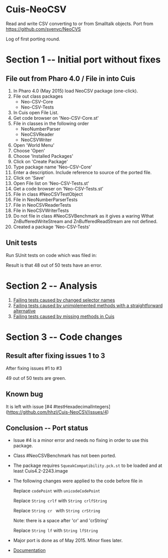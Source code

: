 # Cuis-NeoCSV

Read and write CSV converting to or from Smalltalk objects.  Port from https://github.com/svenvc/NeoCVS

Log of first porting round.


# Section 1 -- Initial port without fixes

## File out from Pharo 4.0  / File in into Cuis

1. In Pharo 4.0 (May 2015) load NeoCSV package (one-click).
2. File out class packages
    - Neo-CSV-Core
    - Neo-CSV-Tests
3. In Cuis open File List.
4. Get code browser on 'Neo-CSV-Core.st'
5. File in classes in the following order
    - NeoNumberParser
    - NeoCSVReader
    - NeoCSVWriter
6. Open 'World Menu'
7. Choose 'Open'
8. Choose 'Installed Packages'
9. Click on 'Create Package'
10. Type package name 'Neo-CSV-Core'
11. Enter a description. Include reference to source of the ported file.
12. Click on 'Save'
13. Open File list on 'Neo-CSV-Tests.st'
14. Get a code browser on 'Neo-CSV-Tests.st'
15. File in class #NeoCSVTestObject
16. File in NeoNumberParserTests
17. File in NeoCSVReaderTests
18. File in NeoCSVWriterTests
19. Do not file in class #NeoCSVBenchmark as it gives a waring Wthat ZnBufferedWriteStream and ZnBufferedReadStream are not defined.
20. Created a package 'Neo-CSV-Tests'

## Unit tests 

Run SUnit tests on code which was filed in:

Result is that 48 out of 50 tests have an error.


# Section 2 -- Analysis

1. [Failing tests caused by changed selector names](https://github.com/hhzl/Cuis-NeoCSV/issues/1)
2. [Failing tests caused by unimplemented methods with a straightforward alternative](https://github.com/hhzl/Cuis-NeoCSV/issues/2)
3. [Failing tests caused by missing methods in Cuis](https://github.com/hhzl/Cuis-NeoCSV/issues/3)

# Section 3 -- Code changes 

## Result after fixing issues 1 to 3

After fixing issues #1 to #3

49 out of 50 tests are green.

## Known  bug

It is left with issue [#4 #testHexadecimalIntegers] (https://github.com/hhzl/Cuis-NeoCSV/issues/4)


## Conclusion -- Port status
- Issue #4 is a minor error and needs no fixing in order to use this package.
- Class #NeoCSVBenchmark has not been ported.

- The package requires ``SqueakCompatibility.pck.st`` to be loaded and at least Cuis4.2-2243.image
- The following changes were applied to the code before file in

   Replace ``codePoint``
   with ``unicodeCodePoint``

   Replace ``String crlf``
   with ``String crlfString``

   Replace ``String cr ``
   with ``String crString ``

   Note: there is a space after 'cr' and 'crString'

   Replace ``String lf``
   with ``String lfString``

- Major port is done as of May 2015. Minor fixes later.
- [Documentation](https://github.com/svenvc/docs/blob/master/neo/neo-csv-paper.md)
